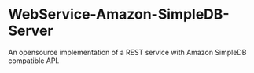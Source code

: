 WebService-Amazon-SimpleDB-Server
=================================

An opensource implementation of a REST service with Amazon SimpleDB compatible API.
